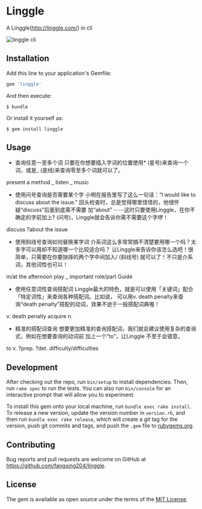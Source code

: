 # Linggle
A Linggle(http://linggle.com/) in cli

![linggle cli](https://raw.githubusercontent.com/ffx/linggle-cli/master/assets/short.png)

## Installation

Add this line to your application's Gemfile:

```ruby
gem 'linggle'
```

And then execute:

    $ bundle

Or install it yourself as:

    $ gem install linggle

## Usage

- 查询任意一至多个词
只要在你想要插入字词的位置使用* (星号)来查询一个词，或是_ (底线)来查询零至多个词就可以了。

present a method _
listen _ music



- 使用问号查询是否需要某个字
小明在报告里写了这么一句话：“I would like to discuss about the issue.”
回头检查时，总是觉得哪里怪怪的，他很怀疑“discuss”后面到底需不需要
加“about” ⋯⋯这时只要使用Linggle，在你不确定的字前加上? (问号)，Linggle就会告诉你需不需要这个字啰！

discuss ?about the issue

- 使用斜线号查询如何替换某字词
介系词这么多常常搞不清楚要用哪一个吗？太多字可以用却不知道哪一个比较适合吗？
让Linggle来告诉你该怎么选吧！很简单，只需要在你要抉择的两个字中间加入/ (斜线号)
就可以了！不只是介系词，其他词性也可以！

in/at the afternoon
play _ important role/part
 Guide

- 使用任意词性查询搭配词
Linggle最大的特色，就是可以使用「关键词」配合「特定词性」来查询各种搭配词。比如说，
可以用v. death penalty来查询“death penalty”搭配的动词，效果不逊于一般搭配词典喔！

v. death penalty
acquire n.


- 精准的搭配词查询
想要更加精准的查询搭配词，我们就会建议使用复杂的查询式，例如在想要查询的动词前
加上一个“to”，让Linggle 不至于会错意。

to v. ?prep. ?det. difficulty/difficulties


## Development

After checking out the repo, run `bin/setup` to install dependencies. Then, run `rake spec` to run the tests. You can also run `bin/console` for an interactive prompt that will allow you to experiment.

To install this gem onto your local machine, run `bundle exec rake install`. To release a new version, update the version number in `version.rb`, and then run `bundle exec rake release`, which will create a git tag for the version, push git commits and tags, and push the `.gem` file to [rubygems.org](https://rubygems.org).

## Contributing

Bug reports and pull requests are welcome on GitHub at https://github.com/fangxing204/linggle.

## License

The gem is available as open source under the terms of the [MIT License](https://opensource.org/licenses/MIT).
